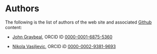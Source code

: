 # Authors

The following is the list of authors of the web site and associated [Github](https://github.com/fair-data-collective/excel2rdf-site) content:

- [John Graybeal](https://www.linkedin.com/in/johngraybeal/), ORCID ID [0000-0001-6875-5360](https://orcid.org/0000-0001-6875-5360)

- [Nikola Vasiljevic](https://www.linkedin.com/in/niva83/), ORCID iD [0000-0002-9381-9693](https://orcid.org/0000-0002-9381-9693)
